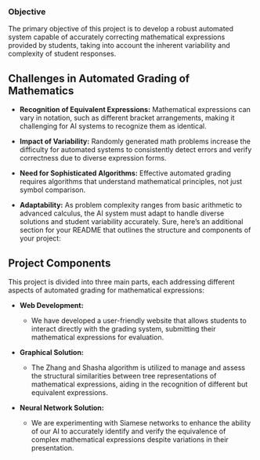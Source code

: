 ### Objective

The primary objective of this project is to develop a robust automated system capable of accurately correcting mathematical expressions provided by students, taking into account the inherent variability and complexity of student responses.

## Challenges in Automated Grading of Mathematics

- **Recognition of Equivalent Expressions:** Mathematical expressions can vary in notation, such as different bracket arrangements, making it challenging for AI systems to recognize them as identical.

- **Impact of Variability:** Randomly generated math problems increase the difficulty for automated systems to consistently detect errors and verify correctness due to diverse expression forms.

- **Need for Sophisticated Algorithms:** Effective automated grading requires algorithms that understand mathematical principles, not just symbol comparison.

- **Adaptability:** As problem complexity ranges from basic arithmetic to advanced calculus, the AI system must adapt to handle diverse solutions and student variability accurately.
Sure, here’s an additional section for your README that outlines the structure and components of your project:

## Project Components

This project is divided into three main parts, each addressing different aspects of automated grading for mathematical expressions:

- **Web Development:**
  - We have developed a user-friendly website that allows students to interact directly with the grading system, submitting their mathematical expressions for evaluation.

- **Graphical Solution:**
  - The Zhang and Shasha algorithm is utilized to manage and assess the structural similarities between tree representations of mathematical expressions, aiding in the recognition of different but equivalent expressions.

- **Neural Network Solution:**
  - We are experimenting with Siamese networks to enhance the ability of our AI to accurately identify and verify the equivalence of complex mathematical expressions despite variations in their presentation.
